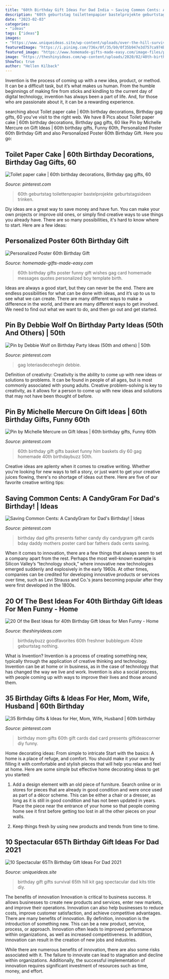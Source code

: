 ```yaml
---
title: "60th Birthday Gift Ideas For Dad India ~ Saving Common Cents: A Candygram For Dad&#039;s Birthday!"
description: "60th geburtstag toilettenpapier bastelprojekte geburtstagsideen trinken"
date: "2023-02-03"
categories:
- "ideas"
tags: ["ideas"]
images:
- "https://www.uniqueideas.site/wp-content/uploads/over-the-hill-survival-kit-gag-gifts-survival-kits-and-survival-1.jpg"
featuredImage: "https://i.pinimg.com/736x/0f/35/b9/0f35b947e3d757ca974b102786d24bce.jpg"
featured_image: "https://www.homemade-gifts-made-easy.com/image-files/personalized-poster-60th-birthday-gift-boy-600x900.jpg"
image: "https://theshinyideas.com/wp-content/uploads/2020/02/40th-birthday-gift-ideas-for-men-funny-awesome-40-birthday-gift-basket-ideas-of-40th-birthday-gift-ideas-for-men-funny.jpg"
ShowToc: true
author: "Hellen Kilback"
---
```



Invention is the process of coming up with a new idea, product, or method. It can be a difficult task, but it’s what makes us human. From the humble beginnings of making fire from sticks and kindling to the current day of digital technology, invention has always been a part of life. And, for those who are passionate about it, it can be a rewarding experience.

	

		
searching about Toilet paper cake | 60th birthday decorations, Birthday gag gifts, 60 you've visit to the right web. We have 8 Pics about Toilet paper cake | 60th birthday decorations, Birthday gag gifts, 60 like Pin by Michelle Mercure on Gift Ideas | 60th birthday gifts, Funny 60th, Personalized Poster 60th Birthday Gift and also Personalized Poster 60th Birthday Gift. Here you go:
		
    
## Toilet Paper Cake | 60th Birthday Decorations, Birthday Gag Gifts, 60

<img loading=lazy src="https://i.pinimg.com/736x/0f/35/b9/0f35b947e3d757ca974b102786d24bce.jpg" onerror="this.onerror=null;this.src='https://tse2.mm.bing.net/th?id=OIP.8fUKiZchYn4xoPwHo1TaOAHaJ3&amp;pid=15.1';" alt="Toilet paper cake | 60th birthday decorations, Birthday gag gifts, 60">

_Source: pinterest.com_

>60th geburtstag toilettenpapier bastelprojekte geburtstagsideen trinken. 

	

Diy ideas are a great way to save money and have fun. You can make your own projects or improve old ones, or simply find creative ways to use things you already have. There are so many possibilities, it's hard to know where to start. Here are a few ideas:

    
## Personalized Poster 60th Birthday Gift

<img loading=lazy src="https://www.homemade-gifts-made-easy.com/image-files/personalized-poster-60th-birthday-gift-boy-600x900.jpg" onerror="this.onerror=null;this.src='https://tse2.mm.bing.net/th?id=OIP.gXNdyXSjMy2wvicczhrqgQHaLH&amp;pid=15.1';" alt="Personalized Poster 60th Birthday Gift">

_Source: homemade-gifts-made-easy.com_

>60th birthday gifts poster funny gift wishes gag card homemade messages quotes personalized boy template birth. 

	

Ideas are always a good start, but they can never be the end. There are endless possibilities for what can be done with ideas, and it’s up to us to see what we can create. There are many different ways to make a difference in the world, and there are many different ways to get involved. We need to find out what we want to do, and then go out and get started.

    
## Pin By Debbie Wolf On Birthday Party Ideas (50th And Others) | 50th

<img loading=lazy src="https://i.pinimg.com/736x/04/55/23/045523d3d85bfbc205d77467e5164db0.jpg" onerror="this.onerror=null;this.src='https://tse3.mm.bing.net/th?id=OIP.c98TBaO60mx4wEcQ_qwK1wHaKt&amp;pid=15.1';" alt="Pin by Debbie Wolf on Birthday Party Ideas (50th and others) | 50th">

_Source: pinterest.com_

>gag loteriasdecehegin debbie. 

	

Definition of creativity:
Creativity is the ability to come up with new ideas or solutions to problems. It can be found in people of all ages, but is most commonly associated with young adults. Creative problem-solving is key to creativity, as it allows for a person to come up with new ideas and solutions that may not have been thought of before.

    
## Pin By Michelle Mercure On Gift Ideas | 60th Birthday Gifts, Funny 60th

<img loading=lazy src="https://i.pinimg.com/736x/93/e2/56/93e2565ef474efbcf1e1a7d8fb19066b--birthday-gift-baskets-th-birthday-gifts.jpg" onerror="this.onerror=null;this.src='https://tse2.mm.bing.net/th?id=OIP.1GNUAR704HLAS8wyh5mytgHaFh&amp;pid=15.1';" alt="Pin by Michelle Mercure on Gift Ideas | 60th birthday gifts, Funny 60th">

_Source: pinterest.com_

>60th birthday gift gifts basket funny him baskets diy 60 gag homemade 40th birthdaybuzz 50th. 

	

Creative ideas are aplenty when it comes to creative writing. Whether you're looking for new ways to tell a story, or just want to get your creative juices flowing, there's no shortage of ideas out there. Here are five of our favorite creative writing tips: 

    
## Saving Common Cents: A CandyGram For Dad&#039;s Birthday! | Ideas

<img loading=lazy src="https://s-media-cache-ak0.pinimg.com/736x/64/d4/ce/64d4ce14420c56665998cb1126afd106--birthday-presents-for-dad-daddy-birthday.jpg" onerror="this.onerror=null;this.src='https://tse1.mm.bing.net/th?id=OIP.Hmwq1iKIVbh4llnB_wSukgHaKQ&amp;pid=15.1';" alt="Saving Common Cents: A CandyGram for Dad&#039;s Birthday! | Ideas">

_Source: pinterest.com_

>birthday dad gifts presents father candy diy candygram gift cards bday daddy mothers poster card bar fathers dads cents saving. 

	

When it comes to innovation, there are a few things that always seem to set a company apart from the rest. Perhaps the most well-known example is Silicon Valley’s “technology shock,” where innovative new technologies emerged suddenly and explosively in the early 1960s. At other times, companies can be credited for developing innovative products or services over time, such as Levi Strauss and Co.'s jeans becoming popular after they were first developed in the 1800s.

    
## 20 Of The Best Ideas For 40th Birthday Gift Ideas For Men Funny - Home

<img loading=lazy src="https://theshinyideas.com/wp-content/uploads/2020/02/40th-birthday-gift-ideas-for-men-funny-awesome-40-birthday-gift-basket-ideas-of-40th-birthday-gift-ideas-for-men-funny.jpg" onerror="this.onerror=null;this.src='https://tse1.mm.bing.net/th?id=OIP.cjG0b2qdaf0c1GF6p99FIgHaNK&amp;pid=15.1';" alt="20 Of the Best Ideas for 40th Birthday Gift Ideas for Men Funny - Home">

_Source: theshinyideas.com_

>birthdaybuzz goodfavorites 60th freshner bubblegum 40ste geburtstag nothing. 

	

What is Invention?
Invention is a process of creating something new, typically through the application of creative thinking and technology. Invention can be at home or in business, as in the case of technology that has changed the way we live and work. Invention is also a social process, with people coming up with ways to improve their lives and those around them.

    
## 35 Birthday Gifts &amp; Ideas For Her, Mom, Wife, Husband | 60th Birthday

<img loading=lazy src="https://i.pinimg.com/originals/19/4f/de/194fde6a97d29cfcbf471e06f58a1162.jpg" onerror="this.onerror=null;this.src='https://tse1.mm.bing.net/th?id=OIP.NTgCbHhS2IKdFax_2G71awHaJ4&amp;pid=15.1';" alt="35 Birthday Gifts &amp; Ideas for Her, Mom, Wife, Husband | 60th birthday">

_Source: pinterest.com_

>birthday mom gifts 60th gift cards dad card presents giftideascorner diy funny. 

	

Home decorating ideas: From simple to intricate
Start with the basics: A home is a place of refuge, and comfort. You should make it your own by filling it with comfortable and stylish pieces that will help you relax and feel at home. Here are some simple but effective home decorating ideas to get you started:
1. Add a design element with an old piece of furniture. Search online or in stores for pieces that are already in good condition and were once used as part of a décor scheme. This can be either a chair or a dresser, as long as it is still in good condition and has not been updated in years. Place the piece near the entrance of your home so that people coming home see it first before getting too lost in all the other pieces on your walls.

2. Keep things fresh by using new products and trends from time to time.

    
## 10 Spectacular 65Th Birthday Gift Ideas For Dad 2021

<img loading=lazy src="https://www.uniqueideas.site/wp-content/uploads/over-the-hill-survival-kit-gag-gifts-survival-kits-and-survival-1.jpg" onerror="this.onerror=null;this.src='https://tse2.mm.bing.net/th?id=OIP.dYLSwM_OBdo7QnjTRqyeFQHaMX&amp;pid=15.1';" alt="10 Spectacular 65Th Birthday Gift Ideas For Dad 2021">

_Source: uniqueideas.site_

>birthday gift gifts survival 65th hill kit gag spectacular dad kits title diy. 

	

The benefits of innovation
Innovation is critical to business success. It allows businesses to create new products and services, enter new markets, and improve their operations. Innovation can also help businesses to reduce costs, improve customer satisfaction, and achieve competitive advantages.
There are many benefits of innovation. By definition, innovation is the introduction of something new. This can be a new product, service, process, or approach. Innovation often leads to improved performance within organizations, as well as increased competitiveness. In addition, innovation can result in the creation of new jobs and industries.

While there are numerous benefits of innovation, there are also some risks associated with it. The failure to innovate can lead to stagnation and decline within organizations. Additionally, the successful implementation of innovation requires significant investment of resources such as time, money, and effort.

